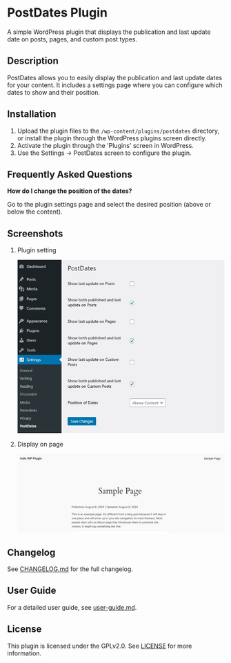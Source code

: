 # PostDates Plugin

A simple WordPress plugin that displays the publication and last update date on posts, pages, and custom post types.

## Description

PostDates allows you to easily display the publication and last update dates for your content. It includes a settings page where you can configure which dates to show and their position.

## Installation

1. Upload the plugin files to the `/wp-content/plugins/postdates` directory, or install the plugin through the WordPress plugins screen directly.
2. Activate the plugin through the 'Plugins' screen in WordPress.
3. Use the Settings -> PostDates screen to configure the plugin.

## Frequently Asked Questions

**How do I change the position of the dates?**

Go to the plugin settings page and select the desired position (above or below the content).

## Screenshots

1. Plugin setting
   
   ![plugin settings](assets/screenshots/settings.jpg)
    
2. Display on page
   
   ![display on post](assets/screenshots/display.jpg)
   

## Changelog

See [CHANGELOG.md](CHANGELOG.md) for the full changelog.

## User Guide

For a detailed user guide, see [user-guide.md](user-guide.md).

## License

This plugin is licensed under the GPLv2.0. See [LICENSE](LICENSE) for more information.
